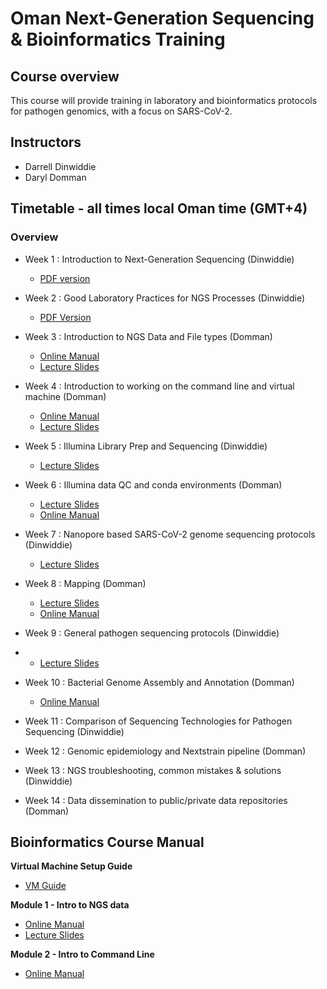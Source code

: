 # Oman Next-Generation Sequencing & Bioinformatics Training

## Course overview
This course will provide training in laboratory and bioinformatics protocols for pathogen genomics, with a focus on SARS-CoV-2.

## Instructors
- Darrell Dinwiddie
- Daryl Domman

## Timetable - all times local Oman time (GMT+4)
### Overview

- Week 1 : Introduction to Next-Generation Sequencing (Dinwiddie)
  - [PDF version](lectures/1_Introduction_to_Next_Gen_Sequencing.pdf)

- Week 2 : Good Laboratory Practices for NGS Processes (Dinwiddie)
  - [PDF Version](lectures/2_Good_Lab_Practices.pdf)

- Week 3 : Introduction to NGS Data and File types (Domman)
  - [Online Manual](manuals/01_Intro_to_NGS/module_Intro.md)
  - [Lecture Slides](lectures/3_Intro_to_NGS_Data.pdf)
- Week 4 : Introduction to working on the command line and virtual machine (Domman)
  - [Online Manual](manuals/02_Command_Line/Command_Line_Intro.md)
  - [Lecture Slides](lectures/4_Command_line_and_VM.pdf)
- Week 5 : Illumina Library Prep and Sequencing (Dinwiddie)
  - [Lecture Slides](lectures/5_Illumina_Library_Prep_and_Sequencing.pdf)
- Week 6 : Illumina data QC and conda environments (Domman)
  - [Lecture Slides](lectures/6_Data_QC.pdf)
  - [Online Manual](manuals/03_QC_and_Mapping/README.md)
- Week 7 : Nanopore based SARS-CoV-2 genome sequencing protocols (Dinwiddie)
  - [Lecture Slides](lectures/7_ONT_Library_Prep.pdf)
- Week 8 : Mapping (Domman)
  - [Lecture Slides](lectures/8_Mapping.pdf)
  - [Online Manual](manuals/04_mapping/README.md)
- Week 9 : General pathogen sequencing protocols (Dinwiddie)
- - [Lecture Slides](lectures/9_General_Pathogen_Sequencing.pdf)
- Week 10 : Bacterial Genome Assembly and Annotation (Domman)
  - [Online Manual](manuals/05_assembly/README.md)
- Week 11 : Comparison of Sequencing Technologies for Pathogen Sequencing (Dinwiddie)
- Week 12 : Genomic epidemiology and Nextstrain pipeline (Domman)
- Week 13 : NGS troubleshooting, common mistakes & solutions (Dinwiddie)
- Week 14 : Data dissemination to public/private data repositories (Domman)

## Bioinformatics Course Manual
**Virtual Machine Setup Guide**
- [VM Guide](manuals/VM_Setup_Guide.pdf)

**Module 1 - Intro to NGS data**
  - [Online Manual](manuals/01_Intro_to_NGS/module_Intro.md)
  - [Lecture Slides](lectures/3_Intro_to_NGS_Data.pdf)

**Module 2 - Intro to Command Line**
- [Online Manual](manuals/02_Command_Line/Command_Line_Intro.md)
